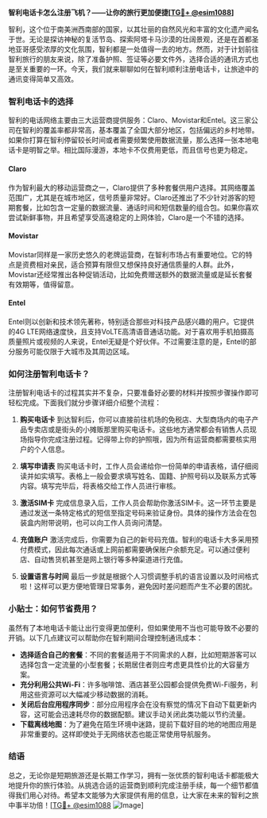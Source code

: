 **智利电话卡怎么注册飞机？——让你的旅行更加便捷[[TG💪+ @esim1088](https://t.me/s/esim1088)]**

智利，这个位于南美洲西南部的国家，以其壮丽的自然风光和丰富的文化遗产闻名于世。无论是探访神秘的复活节岛、探索阿塔卡马沙漠的壮阔景观，还是在首都圣地亚哥感受浓厚的文化氛围，智利都是一处值得一去的地方。然而，对于计划前往智利旅行的朋友来说，除了准备护照、签证等必要文件外，选择合适的通讯方式也是至关重要的一环。今天，我们就来聊聊如何在智利顺利注册电话卡，让旅途中的通讯变得简单又高效。

### 智利电话卡的选择

智利的电话网络主要由三大运营商提供服务：Claro、Movistar和Entel。这三家公司在智利的覆盖率都非常高，基本覆盖了全国大部分地区，包括偏远的乡村地带。如果你打算在智利停留较长时间或者需要频繁使用数据流量，那么选择一张本地电话卡是明智之举。相比国际漫游，本地卡不仅费用更低，而且信号也更为稳定。

#### Claro
作为智利最大的移动运营商之一，Claro提供了多种套餐供用户选择。其网络覆盖范围广，尤其是在城市地区，信号质量非常好。Claro还推出了不少针对游客的短期套餐，比如包含一定量的数据流量、通话时间和短信数量的组合包。如果你喜欢尝试新鲜事物，并且希望享受高速稳定的上网体验，Claro是一个不错的选择。

#### Movistar
Movistar同样是一家历史悠久的老牌运营商，在智利市场占有重要地位。它的特点是资费相对亲民，适合预算有限但又想保持良好通信质量的人群。此外，Movistar还经常推出各种促销活动，比如免费赠送额外的数据流量或是延长套餐有效期等，值得留意。

#### Entel
Entel则以创新和技术领先著称，特别适合那些对科技产品感兴趣的用户。它提供的4G LTE网络速度快，且支持VoLTE高清语音通话功能。对于喜欢用手机拍摄高质量照片或视频的人来说，Entel无疑是个好伙伴。不过需要注意的是，Entel的部分服务可能仅限于大城市及其周边区域。

### 如何注册智利电话卡？

注册智利电话卡的过程其实并不复杂，只要准备好必要的材料并按照步骤操作即可轻松完成。下面我们就分步骤详细介绍整个流程：

1. **购买电话卡**
   到达智利后，你可以直接前往机场的免税店、大型商场内的电子产品专卖店或是街头的小摊贩那里购买电话卡。这些地方通常都会有销售人员现场指导你完成注册过程。记得带上你的护照哦，因为所有运营商都需要核实用户的个人信息。

2. **填写申请表**
   购买电话卡时，工作人员会递给你一份简单的申请表格，请仔细阅读并如实填写。表格上一般会要求填写姓名、国籍、护照号码以及联系方式等内容。填写完毕后，将表格交给工作人员进行审核。

3. **激活SIM卡**
   完成信息录入后，工作人员会帮助你激活SIM卡。这一环节主要是通过发送一条特定格式的短信至指定号码来验证身份。具体的操作方法会在包装盒内附带说明，也可以向工作人员询问清楚。

4. **充值账户**
   激活完成后，你需要为自己的新号码充值。智利的电话卡大多采用预付费模式，因此每次通话或上网前都需要确保账户余额充足。可以通过便利店、自动售货机甚至是网上银行等多种渠道进行充值。

5. **设置语言与时间**
   最后一步就是根据个人习惯调整手机的语言设置以及时间格式啦！这样可以更方便地管理日常事务，避免因时差问题而产生不必要的困扰。

### 小贴士：如何节省费用？

虽然有了本地电话卡能让出行变得更加便利，但如果使用不当也可能导致不必要的开销。以下几点建议可以帮助你在智利期间合理控制通讯成本：

- **选择适合自己的套餐**：不同的套餐适用于不同需求的人群，比如短期游客可以选择包含一定流量的小型套餐；长期居住者则应考虑更具性价比的大容量方案。
- **充分利用公共Wi-Fi**：许多咖啡馆、酒店甚至公园都会提供免费Wi-Fi服务，利用这些资源可以大幅减少移动数据的消耗。
- **关闭后台应用程序同步**：部分应用程序会在没有察觉的情况下自动下载更新内容，这可能会迅速耗尽你的数据配额。建议手动关闭此类功能以节约流量。
- **下载离线地图**：为了避免在陌生环境中迷路，提前下载好目的地的地图应用是非常重要的。这样即使处于无网络状态也能正常使用导航服务。

### 结语

总之，无论你是短期旅游还是长期工作学习，拥有一张优质的智利电话卡都能极大地提升你的旅行体验。从挑选合适的运营商到顺利完成注册手续，每一个细节都值得我们用心对待。希望本文能够为大家提供有用的信息，让大家在未来的智利之旅中事半功倍！[[TG💪+ @esim1088](https://t.me/s/esim1088) ![Image](https://i.postimg.cc/4NQfJmqS/Snipaste-2025-05-13-00-14-12.png)]
